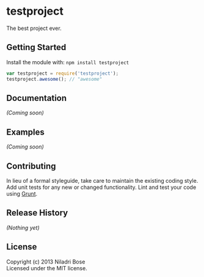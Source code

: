 # testproject

The best project ever.

## Getting Started
Install the module with: `npm install testproject`

```javascript
var testproject = require('testproject');
testproject.awesome(); // "awesome"
```

## Documentation
_(Coming soon)_

## Examples
_(Coming soon)_

## Contributing
In lieu of a formal styleguide, take care to maintain the existing coding style. Add unit tests for any new or changed functionality. Lint and test your code using [Grunt](http://gruntjs.com/).

## Release History
_(Nothing yet)_

## License
Copyright (c) 2013 Niladri Bose  
Licensed under the MIT license.

